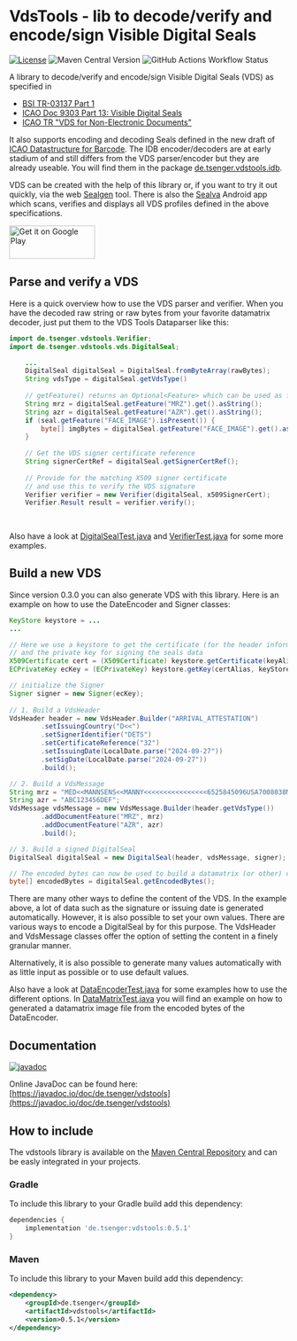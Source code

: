 # VdsTools - lib to decode/verify and encode/sign  Visible Digital Seals
[![License](https://img.shields.io/badge/License-Apache_2.0-blue.svg)](https://opensource.org/licenses/Apache-2.0)  ![Maven Central Version](https://img.shields.io/maven-central/v/de.tsenger/vdstools?color=green) ![GitHub Actions Workflow Status](https://img.shields.io/github/actions/workflow/status/tsenger/vdstools/maven.yml)

A library to decode/verify and encode/sign Visible Digital Seals (VDS) as specified in
- [BSI TR-03137 Part 1](https://www.bsi.bund.de/EN/Themen/Unternehmen-und-Organisationen/Standards-und-Zertifizierung/Technische-Richtlinien/TR-nach-Thema-sortiert/tr03137/tr-03137.html)
- [ICAO Doc 9303 Part 13: Visible Digital Seals](https://www.icao.int/publications/Documents/9303_p13_cons_en.pdf)
- [ICAO TR "VDS for Non-Electronic Documents"](https://www.icao.int/Security/FAL/TRIP/Documents/TR%20-%20Visible%20Digital%20Seals%20for%20Non-Electronic%20Documents%20V1.7.pdf)

It also supports encoding and decoding Seals defined in the new draft of [ICAO Datastructure for Barcode](https://www.icao.int/Security/FAL/TRIP/PublishingImages/Pages/Publications/ICAO%20TR%20-%20ICAO%20Datastructure%20for%20Barcode.pdf). The IDB encoder/decoders are at early stadium of and still differs from the VDS parser/encoder but they are already useable. You will find them in the package [de.tsenger.vdstools.idb](https://github.com/tsenger/vdstools/tree/main/src/main/java/de/tsenger/vdstools/idb).

VDS can be created with the help of this library or, if you want to try it out quickly, via the web [Sealgen](https://sealgen.tsenger.de) tool. 
There is also the [Sealva](https://play.google.com/store/apps/details?id=de.tsenger.sealver) Android app which scans, verifies and displays all VDS profiles defined in the above specifications.

<a href='https://play.google.com/store/apps/details?id=de.tsenger.sealver&pcampaignid=pcampaignidMKT-Other-global-all-co-prtnr-py-PartBadge-Mar2515-1'><img alt='Get it on Google Play' src='https://play.google.com/intl/en_us/badges/static/images/badges/en_badge_web_generic.png' width='155' height='60'/></a>

## Parse and verify a VDS
Here is a quick overview how to use the VDS parser and verifier.
When you have the decoded raw string or raw bytes from your favorite datamatrix decoder, just put them to the VDS Tools Dataparser like this:

```java
import de.tsenger.vdstools.Verifier;
import de.tsenger.vdstools.vds.DigitalSeal;

	...
	DigitalSeal digitalSeal = DigitalSeal.fromByteArray(rawBytes);
	String vdsType = digitalSeal.getVdsType()
	
	// getFeature() returns an Optional<Feature> which can be used as follows
	String mrz = digitalSeal.getFeature("MRZ").get().asString(); 
	String azr = digitalSeal.getFeature("AZR").get().asString();
	if (seal.getFeature("FACE_IMAGE").isPresent()) {
		byte[] imgBytes = digitalSeal.getFeature("FACE_IMAGE").get().asByteArray();
	}
   
	// Get the VDS signer certificate reference
	String signerCertRef = digitalSeal.getSignerCertRef();
   
	// Provide for the matching X509 signer certificate
	// and use this to verify the VDS signature   
	Verifier verifier = new Verifier(digitalSeal, x509SignerCert);
	Verifier.Result result = verifier.verify();
	
	
```

Also have a look at [DigitalSealTest.java](https://github.com/tsenger/vdstools/blob/main/src/test/java/de/tsenger/vdstools/vds/DigitalSealTest.java) and [VerifierTest.java](https://github.com/tsenger/vdstools/blob/main/src/test/java/de/tsenger/vdstools/VerifierTest.java) for some more examples.

## Build a new VDS
Since version 0.3.0 you can also generate VDS with this library. Here is an example on how to use the DateEncoder and Signer classes:

```java
KeyStore keystore = ...
...

// Here we use a keystore to get the certificate (for the header information)
// and the private key for signing the seals data
X509Certificate cert = (X509Certificate) keystore.getCertificate(keyAlias);
ECPrivateKey ecKey = (ECPrivateKey) keystore.getKey(certAlias, keyStorePassword.toCharArray());

// initialize the Signer
Signer signer = new Signer(ecKey); 
	
// 1. Build a VdsHeader
VdsHeader header = new VdsHeader.Builder("ARRIVAL_ATTESTATION")
		.setIssuingCountry("D<<")
		.setSignerIdentifier("DETS")
		.setCertificateReference("32")
		.setIssuingDate(LocalDate.parse("2024-09-27"))
		.setSigDate(LocalDate.parse("2024-09-27"))
		.build();

// 2. Build a VdsMessage
String mrz = "MED<<MANNSENS<<MANNY<<<<<<<<<<<<<<<<6525845096USA7008038M2201018<<<<<<06";
String azr = "ABC123456DEF";
VdsMessage vdsMessage = new VdsMessage.Builder(header.getVdsType())
		.addDocumentFeature("MRZ", mrz)
		.addDocumentFeature("AZR", azr)
		.build();

// 3. Build a signed DigitalSeal
DigitalSeal digitalSeal = new DigitalSeal(header, vdsMessage, signer);

// The encoded bytes can now be used to build a datamatrix (or other) code - which is not part of this library
byte[] encodedBytes = digitalSeal.getEncodedBytes();

```

There are many other ways to define the content of the VDS. In the example above, a lot of data such as the signature or issuing date is generated automatically. However, it is also possible to set your own values. There are various ways to encode a DigitalSeal by for this purpose. The VdsHeader and VdsMessage classes offer the option of setting the content in a finely granular manner.
 
Alternatively, it is also possible to generate many values automatically with as little input as possible or to use default values.

Also have a look at [DataEncoderTest.java](https://github.com/tsenger/vdstools/blob/main/src/test/java/de/tsenger/vdstools/DataEncoderTest.java) for some examples how to use the different options. 
In [DataMatrixTest.java](https://github.com/tsenger/vdstools/blob/main/src/test/java/de/tsenger/vdstools/DataMatrixTest.java) you will find an example on how to generated a datamatrix image file from the encoded bytes of the DataEncoder.

## Documentation
[![javadoc](https://javadoc.io/badge2/de.tsenger/vdstools/javadoc.svg)](https://javadoc.io/doc/de.tsenger/vdstools)

Online JavaDoc can be found here:
[https://javadoc.io/doc/de.tsenger/vdstools](https://javadoc.io/doc/de.tsenger/vdstools)


## How to include
The vdstools library is available on the [Maven Central Repository](https://central.sonatype.com/artifact/de.tsenger/vdstools) and can be easly integrated in your projects.

### Gradle
To include this library to your Gradle build add this dependency:

```groovy
dependencies {
    implementation 'de.tsenger:vdstools:0.5.1'
}
```

### Maven
To include this library to your Maven build add this dependency:

```xml
<dependency>
    <groupId>de.tsenger</groupId>
    <artifactId>vdstools</artifactId>
    <version>0.5.1</version>
</dependency>
```
